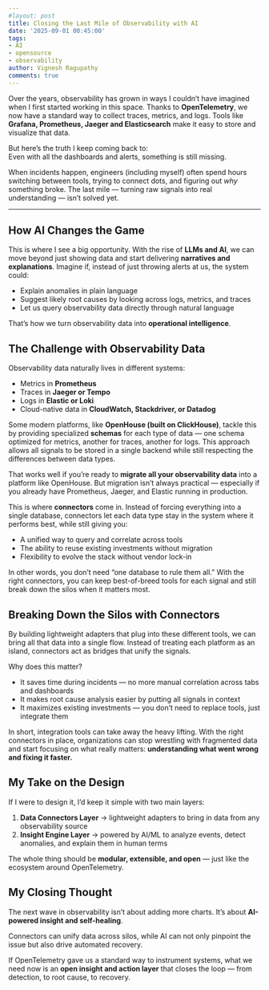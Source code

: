 ```yaml
---
#layout: post
title: Closing the Last Mile of Observability with AI
date: '2025-09-01 00:45:00'
tags:
- AI
- opensource
- observability
author: Vignesh Ragupathy
comments: true
---
```


Over the years, observability has grown in ways I couldn’t have imagined when I first started working in this space. Thanks to **OpenTelemetry**, we now have a standard way to collect traces, metrics, and logs. Tools like **Grafana, Prometheus, Jaeger and Elasticsearch** make it easy to store and visualize that data.  

But here’s the truth I keep coming back to:  
Even with all the dashboards and alerts, something is still missing.  

When incidents happen, engineers (including myself) often spend hours switching between tools, trying to connect dots, and figuring out *why* something broke. The last mile — turning raw signals into real understanding — isn’t solved yet.  

---

## How AI Changes the Game 

This is where I see a big opportunity. With the rise of **LLMs and AI**, we can move beyond just showing data and start delivering **narratives and explanations**. Imagine if, instead of just throwing alerts at us, the system could:  

- Explain anomalies in plain language  
- Suggest likely root causes by looking across logs, metrics, and traces  
- Let us query observability data directly through natural language  

That’s how we turn observability data into **operational intelligence**.  

## The Challenge with Observability Data  

Observability data naturally lives in different systems:  
- Metrics in **Prometheus**  
- Traces in **Jaeger or Tempo**  
- Logs in **Elastic or Loki**  
- Cloud-native data in **CloudWatch, Stackdriver, or Datadog**  

Some modern platforms, like **OpenHouse (built on ClickHouse)**, tackle this by providing specialized **schemas** for each type of data — one schema optimized for metrics, another for traces, another for logs. This approach allows all signals to be stored in a single backend while still respecting the differences between data types.  

That works well if you’re ready to **migrate all your observability data** into a platform like OpenHouse. But migration isn’t always practical — especially if you already have Prometheus, Jaeger, and Elastic running in production.  

This is where **connectors** come in. Instead of forcing everything into a single database, connectors let each data type stay in the system where it performs best, while still giving you:  

- A unified way to query and correlate across tools  
- The ability to reuse existing investments without migration  
- Flexibility to evolve the stack without vendor lock-in  

In other words, you don’t need “one database to rule them all.” With the right connectors, you can keep best-of-breed tools for each signal and still break down the silos when it matters most.  


## Breaking Down the Silos with Connectors  

By building lightweight adapters that plug into these different tools, we can bring all that data into a single flow. Instead of treating each platform as an island, connectors act as bridges that unify the signals.  

Why does this matter?  

- It saves time during incidents — no more manual correlation across tabs and dashboards  
- It makes root cause analysis easier by putting all signals in context  
- It maximizes existing investments — you don’t need to replace tools, just integrate them  

In short, integration tools can take away the heavy lifting. With the right connectors in place, organizations can stop wrestling with fragmented data and start focusing on what really matters: **understanding what went wrong and fixing it faster.**  

## My Take on the Design  

If I were to design it, I’d keep it simple with two main layers:  

1. **Data Connectors Layer** → lightweight adapters to bring in data from any observability source  
2. **Insight Engine Layer** → powered by AI/ML to analyze events, detect anomalies, and explain them in human terms  

The whole thing should be **modular, extensible, and open** — just like the ecosystem around OpenTelemetry.  

## My Closing Thought  

The next wave in observability isn’t about adding more charts. It’s about **AI-powered insight and self-healing**.

Connectors can unify data across silos, while AI can not only pinpoint the issue but also drive automated recovery.

If OpenTelemetry gave us a standard way to instrument systems, what we need now is an **open insight and action layer** that closes the loop — from detection, to root cause, to recovery.  

